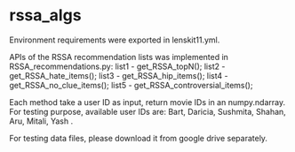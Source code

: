 # rssa_algs
Environment requirements were exported in lenskit11.yml.

APIs of the RSSA recommendation lists was implemented in RSSA_recommendations.py:
list1 - get_RSSA_topN();
list2 - get_RSSA_hate_items();
list3 - get_RSSA_hip_items();
list4 - get_RSSA_no_clue_items();
list5 - get_RSSA_controversial_items();
	
Each method take a user ID as input, return movie IDs in an numpy.ndarray.
For testing purpose, available user IDs are: Bart, Daricia, Sushmita, Shahan, Aru, Mitali, Yash .
		
For testing data files, please download it from google drive separately.